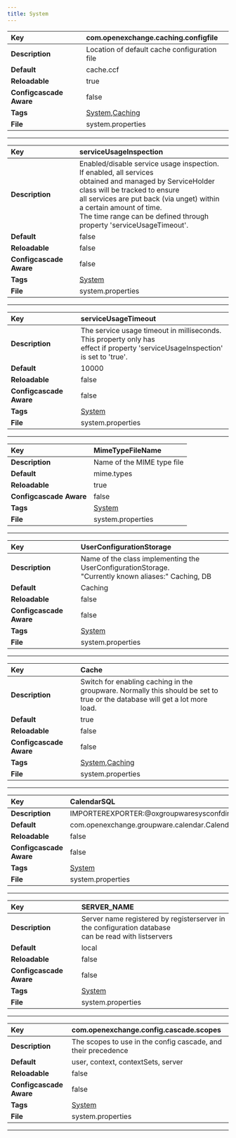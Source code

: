 ```yaml
---
title: System
---
```


| __Key__ | com.openexchange.caching.configfile |
|:----------------|:--------|
| __Description__ | Location of default cache configuration file<br> |
| __Default__ | cache.ccf |
| __Reloadable__ | true |
| __Configcascade Aware__ | false |
| __Tags__ | <a href="https://documentation.open-xchange.com/latest/middleware/configuration/tags/System.html">System</a>,<a href="https://documentation.open-xchange.com/latest/middleware/configuration/tags/Caching.html">Caching</a> |
| __File__ | system.properties |

---
| __Key__ | serviceUsageInspection |
|:----------------|:--------|
| __Description__ | Enabled/disable service usage inspection. If enabled, all services<br>obtained and managed by ServiceHolder class will be tracked to ensure<br>all services are put back (via unget) within a certain amount of time.<br>The time range can be defined through property 'serviceUsageTimeout'.<br> |
| __Default__ | false |
| __Reloadable__ | false |
| __Configcascade Aware__ | false |
| __Tags__ | <a href="https://documentation.open-xchange.com/latest/middleware/configuration/tags/System.html">System</a> |
| __File__ | system.properties |

---
| __Key__ | serviceUsageTimeout |
|:----------------|:--------|
| __Description__ | The service usage timeout in milliseconds. This property only has<br>effect if property 'serviceUsageInspection' is set to 'true'.<br> |
| __Default__ | 10000 |
| __Reloadable__ | false |
| __Configcascade Aware__ | false |
| __Tags__ | <a href="https://documentation.open-xchange.com/latest/middleware/configuration/tags/System.html">System</a> |
| __File__ | system.properties |

---
| __Key__ | MimeTypeFileName |
|:----------------|:--------|
| __Description__ | Name of the MIME type file<br> |
| __Default__ | mime.types |
| __Reloadable__ | true |
| __Configcascade Aware__ | false |
| __Tags__ | <a href="https://documentation.open-xchange.com/latest/middleware/configuration/tags/System.html">System</a> |
| __File__ | system.properties |

---
| __Key__ | UserConfigurationStorage |
|:----------------|:--------|
| __Description__ | Name of the class implementing the UserConfigurationStorage.<br>"Currently known aliases:" Caching, DB<br> |
| __Default__ | Caching |
| __Reloadable__ | false |
| __Configcascade Aware__ | false |
| __Tags__ | <a href="https://documentation.open-xchange.com/latest/middleware/configuration/tags/System.html">System</a> |
| __File__ | system.properties |

---
| __Key__ | Cache |
|:----------------|:--------|
| __Description__ | Switch for enabling caching in the groupware. Normally this should be set to<br>true or the database will get a lot more load.<br> |
| __Default__ | true |
| __Reloadable__ | false |
| __Configcascade Aware__ | false |
| __Tags__ | <a href="https://documentation.open-xchange.com/latest/middleware/configuration/tags/System.html">System</a>,<a href="https://documentation.open-xchange.com/latest/middleware/configuration/tags/Caching.html">Caching</a> |
| __File__ | system.properties |

---
| __Key__ | CalendarSQL |
|:----------------|:--------|
| __Description__ | IMPORTEREXPORTER:@oxgroupwaresysconfdir@/importerExporter.xml<br> |
| __Default__ | com.openexchange.groupware.calendar.CalendarMySQL |
| __Reloadable__ | false |
| __Configcascade Aware__ | false |
| __Tags__ | <a href="https://documentation.open-xchange.com/latest/middleware/configuration/tags/System.html">System</a> |
| __File__ | system.properties |

---
| __Key__ | SERVER_NAME |
|:----------------|:--------|
| __Description__ | Server name registered by registerserver in the configuration database<br>can be read with listservers<br> |
| __Default__ | local |
| __Reloadable__ | false |
| __Configcascade Aware__ | false |
| __Tags__ | <a href="https://documentation.open-xchange.com/latest/middleware/configuration/tags/System.html">System</a> |
| __File__ | system.properties |

---
| __Key__ | com.openexchange.config.cascade.scopes |
|:----------------|:--------|
| __Description__ | The scopes to use in the config cascade, and their precedence<br> |
| __Default__ | user, context, contextSets, server |
| __Reloadable__ | false |
| __Configcascade Aware__ | false |
| __Tags__ | <a href="https://documentation.open-xchange.com/latest/middleware/configuration/tags/System.html">System</a> |
| __File__ | system.properties |

---

